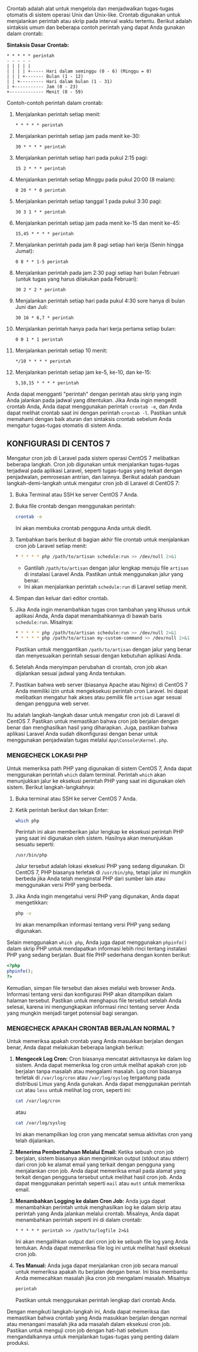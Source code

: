 Crontab adalah alat untuk mengelola dan menjadwalkan tugas-tugas otomatis di sistem operasi Unix dan Unix-like. Crontab digunakan untuk menjalankan perintah atau skrip pada interval waktu tertentu. Berikut adalah sintaksis umum dan beberapa contoh perintah yang dapat Anda gunakan dalam crontab:

**Sintaksis Dasar Crontab:**
```plaintext
* * * * * perintah
- - - - -
| | | | |
| | | | +----- Hari dalam seminggu (0 - 6) (Minggu = 0)
| | | +------- Bulan (1 - 12)
| | +--------- Hari dalam bulan (1 - 31)
| +----------- Jam (0 - 23)
+------------- Menit (0 - 59)
```

Contoh-contoh perintah dalam crontab:

1. Menjalankan perintah setiap menit:
   ```plaintext
   * * * * * perintah
   ```

2. Menjalankan perintah setiap jam pada menit ke-30:
   ```plaintext
   30 * * * * perintah
   ```

3. Menjalankan perintah setiap hari pada pukul 2:15 pagi:
   ```plaintext
   15 2 * * * perintah
   ```

4. Menjalankan perintah setiap Minggu pada pukul 20:00 (8 malam):
   ```plaintext
   0 20 * * 0 perintah
   ```

5. Menjalankan perintah setiap tanggal 1 pada pukul 3:30 pagi:
   ```plaintext
   30 3 1 * * perintah
   ```

6. Menjalankan perintah setiap jam pada menit ke-15 dan menit ke-45:
   ```plaintext
   15,45 * * * * perintah
   ```

7. Menjalankan perintah pada jam 8 pagi setiap hari kerja (Senin hingga Jumat):
   ```plaintext
   0 8 * * 1-5 perintah
   ```

8. Menjalankan perintah pada jam 2:30 pagi setiap hari bulan Februari (untuk tugas yang harus dilakukan pada Februari):
   ```plaintext
   30 2 * 2 * perintah
   ```

9. Menjalankan perintah setiap hari pada pukul 4:30 sore hanya di bulan Juni dan Juli:
   ```plaintext
   30 16 * 6,7 * perintah
   ```

10. Menjalankan perintah hanya pada hari kerja pertama setiap bulan:
    ```plaintext
    0 0 1 * 1 perintah
    ```

11. Menjalankan perintah setiap 10 menit:
    ```plaintext
    */10 * * * * perintah
    ```

12. Menjalankan perintah setiap jam ke-5, ke-10, dan ke-15:
    ```plaintext
    5,10,15 * * * * perintah
    ```

Anda dapat mengganti "perintah" dengan perintah atau skrip yang ingin Anda jalankan pada jadwal yang ditentukan. Jika Anda ingin mengedit crontab Anda, Anda dapat menggunakan perintah `crontab -e`, dan Anda dapat melihat crontab saat ini dengan perintah `crontab -l`. Pastikan untuk memahami dengan baik aturan dan sintaksis crontab sebelum Anda mengatur tugas-tugas otomatis di sistem Anda.


## KONFIGURASI DI CENTOS 7
Mengatur cron job di Laravel pada sistem operasi CentOS 7 melibatkan beberapa langkah. Cron job digunakan untuk menjalankan tugas-tugas terjadwal pada aplikasi Laravel, seperti tugas-tugas yang terkait dengan penjadwalan, pemrosesan antrian, dan lainnya. Berikut adalah panduan langkah-demi-langkah untuk mengatur cron job di Laravel di CentOS 7:

1. Buka Terminal atau SSH ke server CentOS 7 Anda.

2. Buka file crontab dengan menggunakan perintah:

   ```bash
   crontab -e
   ```

   Ini akan membuka crontab pengguna Anda untuk diedit.

3. Tambahkan baris berikut di bagian akhir file crontab untuk menjalankan cron job Laravel setiap menit:

   ```bash
   * * * * * php /path/to/artisan schedule:run >> /dev/null 2>&1
   ```

    - Gantilah `/path/to/artisan` dengan jalur lengkap menuju file `artisan` di instalasi Laravel Anda. Pastikan untuk menggunakan jalur yang benar.
    - Ini akan menjalankan perintah `schedule:run` di Laravel setiap menit.

4. Simpan dan keluar dari editor crontab.

5. Jika Anda ingin menambahkan tugas cron tambahan yang khusus untuk aplikasi Anda, Anda dapat menambahkannya di bawah baris `schedule:run`. Misalnya:

   ```bash
   * * * * * php /path/to/artisan schedule:run >> /dev/null 2>&1
   * * * * * php /path/to/artisan my-custom-command >> /dev/null 2>&1
   ```

   Pastikan untuk menggantikan `/path/to/artisan` dengan jalur yang benar dan menyesuaikan perintah sesuai dengan kebutuhan aplikasi Anda.

6. Setelah Anda menyimpan perubahan di crontab, cron job akan dijalankan sesuai jadwal yang Anda tentukan.

7. Pastikan bahwa web server (biasanya Apache atau Nginx) di CentOS 7 Anda memiliki izin untuk mengeksekusi perintah cron Laravel. Ini dapat melibatkan mengatur hak akses atau pemilik file `artisan` agar sesuai dengan pengguna web server.

Itu adalah langkah-langkah dasar untuk mengatur cron job di Laravel di CentOS 7. Pastikan untuk memastikan bahwa cron job berjalan dengan benar dan menghasilkan hasil yang diharapkan. Juga, pastikan bahwa aplikasi Laravel Anda sudah dikonfigurasi dengan benar untuk menggunakan penjadwalan tugas melalui `App\Console\Kernel.php`.

### MENGECHECK LOKASI PHP
Untuk memeriksa path PHP yang digunakan di sistem CentOS 7, Anda dapat menggunakan perintah `which` dalam terminal. Perintah `which` akan menunjukkan jalur ke eksekusi perintah PHP yang saat ini digunakan oleh sistem. Berikut langkah-langkahnya:

1. Buka terminal atau SSH ke server CentOS 7 Anda.

2. Ketik perintah berikut dan tekan Enter:

   ```bash
   which php
   ```

   Perintah ini akan memberikan jalur lengkap ke eksekusi perintah PHP yang saat ini digunakan oleh sistem. Hasilnya akan menunjukkan sesuatu seperti:

   ```
   /usr/bin/php
   ```

   Jalur tersebut adalah lokasi eksekusi PHP yang sedang digunakan. Di CentOS 7, PHP biasanya terletak di `/usr/bin/php`, tetapi jalur ini mungkin berbeda jika Anda telah menginstal PHP dari sumber lain atau menggunakan versi PHP yang berbeda.

3. Jika Anda ingin mengetahui versi PHP yang digunakan, Anda dapat mengetikkan:

   ```bash
   php -v
   ```

   Ini akan menampilkan informasi tentang versi PHP yang sedang digunakan.

Selain menggunakan `which php`, Anda juga dapat menggunakan `phpinfo()` dalam skrip PHP untuk mendapatkan informasi lebih rinci tentang instalasi PHP yang sedang berjalan. Buat file PHP sederhana dengan konten berikut:

```php
<?php
phpinfo();
?>
```

Kemudian, simpan file tersebut dan akses melalui web browser Anda. Informasi tentang versi dan konfigurasi PHP akan ditampilkan dalam halaman tersebut. Pastikan untuk menghapus file tersebut setelah Anda selesai, karena ini mengungkapkan informasi rinci tentang server Anda yang mungkin menjadi target potensial bagi serangan.

### MENGECHECK APAKAH CRONTAB BERJALAN NORMAL ?
Untuk memeriksa apakah crontab yang Anda masukkan berjalan dengan benar, Anda dapat melakukan beberapa langkah berikut:

1. **Mengecek Log Cron:**
   Cron biasanya mencatat aktivitasnya ke dalam log sistem. Anda dapat memeriksa log cron untuk melihat apakah cron job berjalan tanpa masalah atau mengalami masalah. Log cron biasanya terletak di `/var/log/cron` atau `/var/log/syslog` tergantung pada distribusi Linux yang Anda gunakan. Anda dapat menggunakan perintah `cat` atau `less` untuk melihat log cron, seperti ini:

   ```bash
   cat /var/log/cron
   ```

   atau

   ```bash
   cat /var/log/syslog
   ```

   Ini akan menampilkan log cron yang mencatat semua aktivitas cron yang telah dijalankan.

2. **Menerima Pemberitahuan Melalui Email:**
   Ketika sebuah cron job berjalan, sistem biasanya akan mengirimkan output (stdout atau stderr) dari cron job ke alamat email yang terkait dengan pengguna yang menjalankan cron job. Anda dapat memeriksa email pada alamat yang terkait dengan pengguna tersebut untuk melihat hasil cron job. Anda dapat menggunakan perintah seperti `mail` atau `mutt` untuk memeriksa email.

3. **Menambahkan Logging ke dalam Cron Job:**
   Anda juga dapat menambahkan perintah untuk menghasilkan log ke dalam skrip atau perintah yang Anda jalankan melalui crontab. Misalnya, Anda dapat menambahkan perintah seperti ini di dalam crontab:

   ```plaintext
   * * * * * perintah >> /path/to/logfile 2>&1
   ```

   Ini akan mengalihkan output dari cron job ke sebuah file log yang Anda tentukan. Anda dapat memeriksa file log ini untuk melihat hasil eksekusi cron job.

4. **Tes Manual:**
   Anda juga dapat menjalankan cron job secara manual untuk memeriksa apakah itu berjalan dengan benar. Ini bisa membantu Anda memecahkan masalah jika cron job mengalami masalah. Misalnya:

   ```bash
   perintah
   ```

   Pastikan untuk menggunakan perintah lengkap dari crontab Anda.

Dengan mengikuti langkah-langkah ini, Anda dapat memeriksa dan memastikan bahwa crontab yang Anda masukkan berjalan dengan normal atau menangani masalah jika ada masalah dalam eksekusi cron job. Pastikan untuk menguji cron job dengan hati-hati sebelum mengandalkannya untuk menjalankan tugas-tugas yang penting dalam produksi.